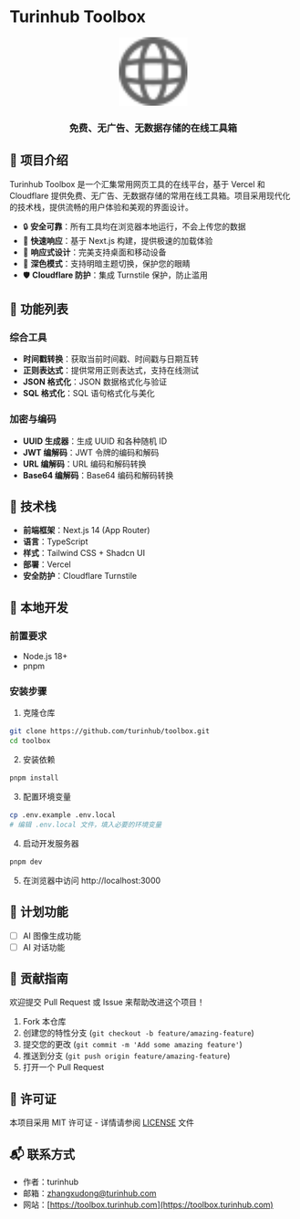 # Turinhub Toolbox

<div align="center">
  <img src="public/icon.svg" alt="Turinhub Toolbox Logo" width="120" />
  <h3>免费、无广告、无数据存储的在线工具箱</h3>
</div>

## 📖 项目介绍

Turinhub Toolbox 是一个汇集常用网页工具的在线平台，基于 Vercel 和 Cloudflare 提供免费、无广告、无数据存储的常用在线工具箱。项目采用现代化的技术栈，提供流畅的用户体验和美观的界面设计。

- 🔒 **安全可靠**：所有工具均在浏览器本地运行，不会上传您的数据
- 🚀 **快速响应**：基于 Next.js 构建，提供极速的加载体验
- 📱 **响应式设计**：完美支持桌面和移动设备
- 🌙 **深色模式**：支持明暗主题切换，保护您的眼睛
- 🛡️ **Cloudflare 防护**：集成 Turnstile 保护，防止滥用

## 🧰 功能列表

### 综合工具
- **时间戳转换**：获取当前时间戳、时间戳与日期互转
- **正则表达式**：提供常用正则表达式，支持在线测试
- **JSON 格式化**：JSON 数据格式化与验证
- **SQL 格式化**：SQL 语句格式化与美化

### 加密与编码
- **UUID 生成器**：生成 UUID 和各种随机 ID
- **JWT 编解码**：JWT 令牌的编码和解码
- **URL 编解码**：URL 编码和解码转换
- **Base64 编解码**：Base64 编码和解码转换

## 🔧 技术栈

- **前端框架**：Next.js 14 (App Router)
- **语言**：TypeScript
- **样式**：Tailwind CSS + Shadcn UI
- **部署**：Vercel
- **安全防护**：Cloudflare Turnstile

## 🚀 本地开发

### 前置要求
- Node.js 18+ 
- pnpm

### 安装步骤

1. 克隆仓库
```bash
git clone https://github.com/turinhub/toolbox.git
cd toolbox
```

2. 安装依赖
```bash
pnpm install
```

3. 配置环境变量
```bash
cp .env.example .env.local
# 编辑 .env.local 文件，填入必要的环境变量
```

4. 启动开发服务器
```bash
pnpm dev
```

5. 在浏览器中访问 http://localhost:3000

## 📝 计划功能

- [ ] AI 图像生成功能
- [ ] AI 对话功能

## 🤝 贡献指南

欢迎提交 Pull Request 或 Issue 来帮助改进这个项目！

1. Fork 本仓库
2. 创建您的特性分支 (`git checkout -b feature/amazing-feature`)
3. 提交您的更改 (`git commit -m 'Add some amazing feature'`)
4. 推送到分支 (`git push origin feature/amazing-feature`)
5. 打开一个 Pull Request

## 📄 许可证

本项目采用 MIT 许可证 - 详情请参阅 [LICENSE](LICENSE) 文件

## 📬 联系方式

- 作者：turinhub
- 邮箱：zhangxudong@turinhub.com
- 网站：[https://toolbox.turinhub.com](https://toolbox.turinhub.com)

